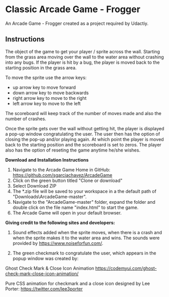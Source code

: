 # Classic Arcade Game - Frogger

An Arcade Game - Frogger created as a project required by Udactiy. 

## Instructions

The object of the game to get your player / sprite across the wall.  Starting from the grass area moving over the wall to the water area without crashing into any bugs.  If the player is hit by a bug, the player is moved back to the starting position in the grass area.  

To move the sprite use the arrow keys: 
- up arrow key to move forward
- down arrow key to move backwards
- right arrow key to move to the right
- left arrow key to move to the left

The scoreboard will keep track of the number of moves made and also the number of crashes.  

Once the sprite gets over the wall without getting hit, the player is displayed a pop-up window congratulating the user.  The user then has the option of closing the pop-up and/or playing again. At which point the player is moved back to the starting position and the scoreboard is set to zeros.  The player also has the option of reseting the game anytime he/she wishes. 

**Download and Installation Instructions** 
1.  Navigate to the Arcade Game Home in GitHub: https://github.com/sgarciachavez/ArcadeGame
2.  Click on the green button titled "Clone or download" 
3.  Select Download ZIP
4.  The *.zip file will be saved to your workspace in a the default path of "Downloads\ArcadeGame-master".  
5.  Navigate to the "ArcadeGame-master" folder, expand the folder and double click on the file name "index.html" to start the game. 
6.  The Arcade Game will open in your default browser. 



**Giving credit to the following sites and developers:**
1. Sound effects added when the sprite moves, when there is a crash and when the sprite makes it to the water area and wins.  The sounds were provided by https://www.noiseforfun.com/. 

2.  The green checkmark to congratulate the user, which appears in the popup window was created by: 

  Ghost Check Mark & Close Icon Animation
  https://codemyui.com/ghost-check-mark-close-icon-animation/

  Pure CSS animation for checkmark and a close icon designed by
  Lee Porter: https://twitter.com/lee3porter
